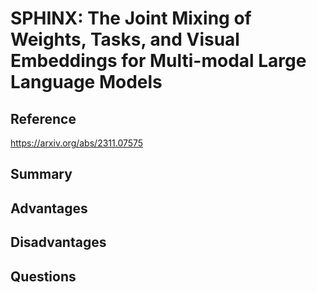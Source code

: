# SPHINX: The Joint Mixing of Weights, Tasks, and Visual Embeddings for Multi-modal Large Language Models
## Reference

https://arxiv.org/abs/2311.07575

## Summary

## Advantages

## Disadvantages

## Questions
